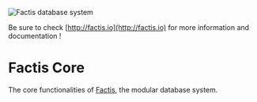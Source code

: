 ![](http://factis.io/logo-01.png "Factis database system")

Be sure to check [http://factis.io](http://factis.io) for more information and documentation !

# Factis Core

The core functionalities of [Factis](http://factis.io), the modular database system.
